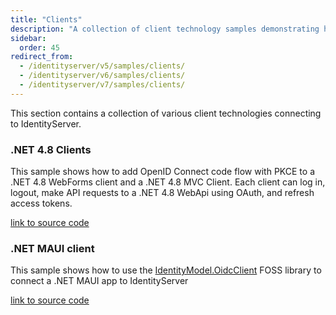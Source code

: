 ```yaml
---
title: "Clients"
description: "A collection of client technology samples demonstrating how to connect different platforms like .NET 4.8 WebForms, MVC, and .NET MAUI to IdentityServer."
sidebar:
  order: 45
redirect_from:
  - /identityserver/v5/samples/clients/
  - /identityserver/v6/samples/clients/
  - /identityserver/v7/samples/clients/
---
```


This section contains a collection of various client technologies connecting to IdentityServer.

### .NET 4.8 Clients

This sample shows how to add OpenID Connect code flow with PKCE to a .NET 4.8 WebForms client and a .NET 4.8 MVC Client.
Each client can log in, logout, make API requests to a .NET 4.8 WebApi using OAuth, and refresh access tokens.

[link to source code](https://github.com/DuendeSoftware/Samples/tree/main/various/clients/Owin)

### .NET MAUI client

This sample shows how to use the [IdentityModel.OidcClient](https://github.com/IdentityModel/IdentityModel.OidcClient)
FOSS library to connect a .NET MAUI app to IdentityServer

[link to source code](https://github.com/DuendeSoftware/Samples/tree/main/various/clients/Maui)
